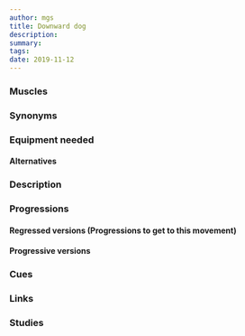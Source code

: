 ```yaml
---
author: mgs
title: Downward dog
description: 
summary: 
tags: 
date: 2019-11-12
---
```

### Muscles
### Synonyms
### Equipment needed
#### Alternatives
### Description
### Progressions
#### Regressed versions (Progressions to get to this movement)
#### Progressive versions
### Cues
### Links
### Studies
<!--stackedit_data:
eyJoaXN0b3J5IjpbLTM3MzMyNDY1MF19
-->